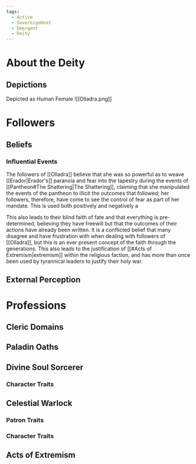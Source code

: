 ```yaml
---
tags:
  - Active
  - SovereignHost
  - Emergent
  - Deity
---
```

# About the Deity
## Depictions
Depicted as Human Female
![[Olladra.png]]

# Followers
## Beliefs
### Influential Events
The followers of [[Olladra]] believe that she was so powerful as to weave [[Erador|Erador's]] paranoia and fear into the tapestry during the events of [[Pantheon#The Shattering|The Shattering]], claiming that she manipulated the events of the pantheon to illicit the outcomes that followed; her followers, therefore, have come to see the control of fear as part of her mandate. This is used both positively and negatively a

This also leads to their blind faith of fate and that everything is pre-determined, believing they have freewill but that the outcomes of their actions have already been written. It is a conflicted belief that many disagree and have frustration with when dealing with followers of [[Olladra]], but this is an ever present concept of the faith through the generations. This also leads to the justification of [[#Acts of Extremism|extremism]] within the religious faction, and has more than once been used by tyrannical leaders to justify their holy war.
## External Perception
# Professions

## Cleric Domains
## Paladin Oaths
## Divine Soul Sorcerer
### Character Traits
## Celestial Warlock
### Patron Traits
### Character Traits
## Acts of Extremism
